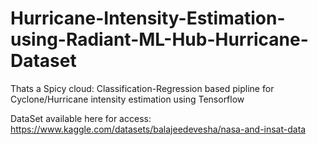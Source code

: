 # Hurricane-Intensity-Estimation-using-Radiant-ML-Hub-Hurricane-Dataset
Thats a Spicy cloud: Classification-Regression based pipline for Cyclone/Hurricane intensity estimation using Tensorflow

DataSet available here for access: https://www.kaggle.com/datasets/balajeedevesha/nasa-and-insat-data

